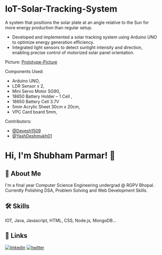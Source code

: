 # IoT-Solar-Tracking-System

A system that positions the solar plate at an angle relative to the Sun for more energy production than regular setup.

- Developed and implemented a solar tracking system using Arduino UNO to optimize energy generation efficiency.
- Integrated light sensors to detect sunlight intensity and direction, enabling precise control of motorized solar panel orientation.

Picture:
[Prototype-Picture](Photo.png)

Components Used:

- Arduino UNO,
- LDR Sensor x 2,
- Mini Servo Motor SG90,
- 18650 Battery Holder – 1 Cell ,
- 18650 Battery Cell 3.7V
- 5mm Acrylic Sheet 30cm x 20cm,
- VPC Card board 5mm,

Contributors:

- [@Devesh1509](https://www.github.com/Devesh1509)
- [@YashDeshmukh01](https://github.com/YashDeshmukh01)

# Hi, I'm Shubham Parmar! 👋

## 🚀 About Me

I'm a final year Computer Science Engineering undergrad @ RGPV Bhopal. Currently Polishing DSA, Problem Solving and Web Development Skills.

## 🛠 Skills

IOT, Java, Javascript, HTML, CSS, Node.js, MongoDB...

## 🔗 Links

[![linkedin](https://img.shields.io/badge/linkedin-0A66C2?style=for-the-badge&logo=linkedin&logoColor=white)](https://www.linkedin.com/in/ishubhamparmar)
[![twitter](https://img.shields.io/badge/twitter-1DA1F2?style=for-the-badge&logo=twitter&logoColor=white)](https://twitter.com/ishubhamparmar)

